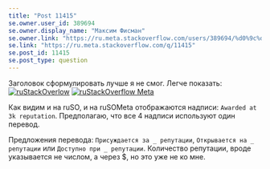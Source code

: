 ```yaml
---
title: "Post 11415"
se.owner.user_id: 389694
se.owner.display_name: "Максим Фисман"
se.owner.link: "https://ru.meta.stackoverflow.com/users/389694/%d0%9c%d0%b0%d0%ba%d1%81%d0%b8%d0%bc-%d0%a4%d0%b8%d1%81%d0%bc%d0%b0%d0%bd"
se.link: "https://ru.meta.stackoverflow.com/q/11415"
se.post_id: 11415
se.post_type: question
---
```

<p>Заголовок сформулировать лучше я не смог. Легче показать:
<a href="https://i.stack.imgur.com/6ITQM.png" rel="nofollow noreferrer"><img src="https://i.stack.imgur.com/6ITQM.png" alt="ruStackOverlow" /></a>
<a href="https://i.stack.imgur.com/Xywzk.png" rel="nofollow noreferrer"><img src="https://i.stack.imgur.com/Xywzk.png" alt="ruStackOverflow Meta" /></a></p>
<p>Как видим и на ruSO, и на ruSOMeta отображаются надписи: <code>Awarded at 3k reputation</code>. Предполагаю, что все 4 надписи используют один перевод.</p>
<p>Предложения перевода: <code>Присуждается за _ репутации</code>, <code>Открывается на _ репутации</code> или <code>Доступно при _ репутации</code>. Количество репутации, вроде указывается не числом, а через $, но это уже не ко мне.</p>
